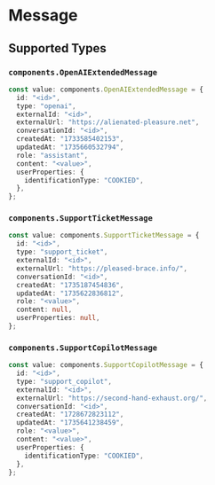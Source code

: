 # Message


## Supported Types

### `components.OpenAIExtendedMessage`

```typescript
const value: components.OpenAIExtendedMessage = {
  id: "<id>",
  type: "openai",
  externalId: "<id>",
  externalUrl: "https://alienated-pleasure.net",
  conversationId: "<id>",
  createdAt: "1733585402153",
  updatedAt: "1735660532794",
  role: "assistant",
  content: "<value>",
  userProperties: {
    identificationType: "COOKIED",
  },
};
```

### `components.SupportTicketMessage`

```typescript
const value: components.SupportTicketMessage = {
  id: "<id>",
  type: "support_ticket",
  externalId: "<id>",
  externalUrl: "https://pleased-brace.info/",
  conversationId: "<id>",
  createdAt: "1735187454836",
  updatedAt: "1735622836812",
  role: "<value>",
  content: null,
  userProperties: null,
};
```

### `components.SupportCopilotMessage`

```typescript
const value: components.SupportCopilotMessage = {
  id: "<id>",
  type: "support_copilot",
  externalId: "<id>",
  externalUrl: "https://second-hand-exhaust.org/",
  conversationId: "<id>",
  createdAt: "1728672823112",
  updatedAt: "1735641238459",
  role: "<value>",
  content: "<value>",
  userProperties: {
    identificationType: "COOKIED",
  },
};
```


